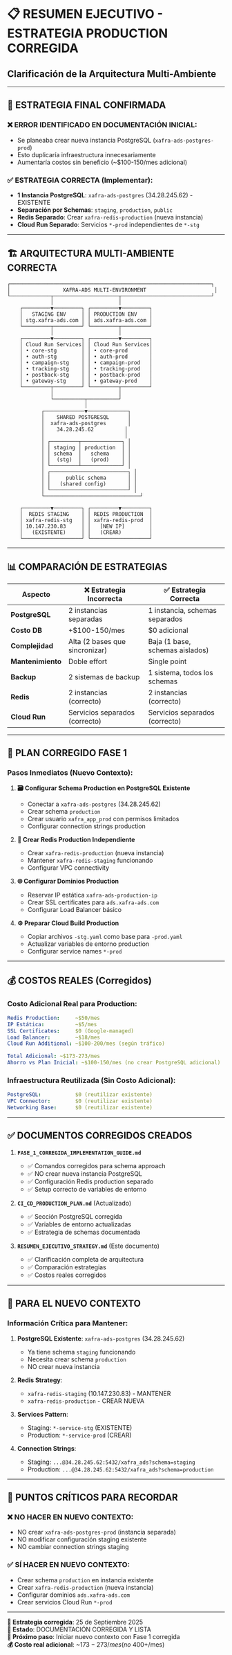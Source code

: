 # 📋 RESUMEN EJECUTIVO - ESTRATEGIA PRODUCTION CORREGIDA
## Clarificación de la Arquitectura Multi-Ambiente

---

## 🎯 **ESTRATEGIA FINAL CONFIRMADA**

### **❌ ERROR IDENTIFICADO EN DOCUMENTACIÓN INICIAL:**
- Se planeaba crear nueva instancia PostgreSQL (`xafra-ads-postgres-prod`)
- Esto duplicaría infraestructura innecesariamente
- Aumentaría costos sin beneficio (~$100-150/mes adicional)

### **✅ ESTRATEGIA CORRECTA (Implementar):**
- **1 Instancia PostgreSQL**: `xafra-ads-postgres` (34.28.245.62) - EXISTENTE
- **Separación por Schemas**: `staging`, `production`, `public`
- **Redis Separado**: Crear `xafra-redis-production` (nueva instancia)
- **Cloud Run Separado**: Servicios `*-prod` independientes de `*-stg`

---

## 🏗️ **ARQUITECTURA MULTI-AMBIENTE CORRECTA**

```
┌─────────────────────────────────────────────────────────────────┐
│                 XAFRA-ADS MULTI-ENVIRONMENT                      │
└─────────────┬─────────────────────┬─────────────────────────────┘
              │                     │
    ┌─────────▼─────────┐ ┌─────────▼─────────┐
    │   STAGING ENV     │ │ PRODUCTION ENV    │
    │ stg.xafra-ads.com │ │ ads.xafra-ads.com │
    └─────────┬─────────┘ └─────────┬─────────┘
              │                     │
    ┌─────────▼─────────┐ ┌─────────▼─────────┐
    │ Cloud Run Services│ │ Cloud Run Services│
    │ • core-stg        │ │ • core-prod       │
    │ • auth-stg        │ │ • auth-prod       │
    │ • campaign-stg    │ │ • campaign-prod   │
    │ • tracking-stg    │ │ • tracking-prod   │
    │ • postback-stg    │ │ • postback-prod   │
    │ • gateway-stg     │ │ • gateway-prod    │
    └─────────┬─────────┘ └─────────┬─────────┘
              │                     │
              └──────────┬──────────┘
                         │
           ┌─────────────▼─────────────┐
           │    SHARED POSTGRESQL      │
           │  xafra-ads-postgres       │
           │    34.28.245.62          │
           │                          │
           │ ┌─────────┬─────────────┐ │
           │ │ staging │ production  │ │
           │ │ schema  │   schema    │ │
           │ │  (stg)  │   (prod)    │ │
           │ └─────────┴─────────────┘ │
           │ ┌─────────────────────────┐ │
           │ │     public schema       │ │
           │ │   (shared config)       │ │
           │ └─────────────────────────┘ │
           └───────────────────────────────┘

    ┌─────────▼─────────┐ ┌─────────▼─────────┐
    │  REDIS STAGING    │ │ REDIS PRODUCTION  │
    │ xafra-redis-stg   │ │ xafra-redis-prod  │
    │ 10.147.230.83     │ │   [NEW IP]        │
    │   (EXISTENTE)     │ │   (CREAR)         │
    └───────────────────┘ └───────────────────┘
```

---

## 📊 **COMPARACIÓN DE ESTRATEGIAS**

| Aspecto | ❌ Estrategia Incorrecta | ✅ Estrategia Correcta |
|---------|-------------------------|----------------------|
| **PostgreSQL** | 2 instancias separadas | 1 instancia, schemas separados |
| **Costo DB** | +$100-150/mes | $0 adicional |
| **Complejidad** | Alta (2 bases que sincronizar) | Baja (1 base, schemas aislados) |
| **Mantenimiento** | Doble effort | Single point |
| **Backup** | 2 sistemas de backup | 1 sistema, todos los schemas |
| **Redis** | 2 instancias (correcto) | 2 instancias (correcto) |
| **Cloud Run** | Servicios separados (correcto) | Servicios separados (correcto) |

---

## 🚀 **PLAN CORREGIDO FASE 1**

### **Pasos Inmediatos (Nuevo Contexto):**

1. **🗃️ Configurar Schema Production en PostgreSQL Existente**
   - Conectar a `xafra-ads-postgres` (34.28.245.62)
   - Crear schema `production`
   - Crear usuario `xafra_app_prod` con permisos limitados
   - Configurar connection strings production

2. **🔴 Crear Redis Production Independiente**
   - Crear `xafra-redis-production` (nueva instancia)
   - Mantener `xafra-redis-staging` funcionando
   - Configurar VPC connectivity

3. **🌐 Configurar Dominios Production**
   - Reservar IP estática `xafra-ads-production-ip`
   - Crear SSL certificates para `ads.xafra-ads.com`
   - Configurar Load Balancer básico

4. **⚙️ Preparar Cloud Build Production**
   - Copiar archivos `-stg.yaml` como base para `-prod.yaml`
   - Actualizar variables de entorno production
   - Configurar service names `*-prod`

---

## 💰 **COSTOS REALES (Corregidos)**

### **Costo Adicional Real para Production:**
```yaml
Redis Production:     ~$50/mes
IP Estática:          ~$5/mes  
SSL Certificates:     $0 (Google-managed)
Load Balancer:        ~$18/mes
Cloud Run Additional: ~$100-200/mes (según tráfico)

Total Adicional: ~$173-273/mes
Ahorro vs Plan Inicial: ~$100-150/mes (no crear PostgreSQL adicional)
```

### **Infraestructura Reutilizada (Sin Costo Adicional):**
```yaml
PostgreSQL:           $0 (reutilizar existente)
VPC Connector:        $0 (reutilizar existente)
Networking Base:      $0 (reutilizar existente)
```

---

## ✅ **DOCUMENTOS CORREGIDOS CREADOS**

1. **`FASE_1_CORREGIDA_IMPLEMENTATION_GUIDE.md`**
   - ✅ Comandos corregidos para schema approach
   - ✅ NO crear nueva instancia PostgreSQL
   - ✅ Configuración Redis production separado
   - ✅ Setup correcto de variables de entorno

2. **`CI_CD_PRODUCTION_PLAN.md`** (Actualizado)
   - ✅ Sección PostgreSQL corregida
   - ✅ Variables de entorno actualizadas
   - ✅ Estrategia de schemas documentada

3. **`RESUMEN_EJECUTIVO_STRATEGY.md`** (Este documento)
   - ✅ Clarificación completa de arquitectura
   - ✅ Comparación estrategias
   - ✅ Costos reales corregidos

---

## 🎯 **PARA EL NUEVO CONTEXTO**

### **Información Crítica para Mantener:**

1. **PostgreSQL Existente**: `xafra-ads-postgres` (34.28.245.62)
   - Ya tiene schema `staging` funcionando
   - Necesita crear schema `production`
   - NO crear nueva instancia

2. **Redis Strategy**: 
   - `xafra-redis-staging` (10.147.230.83) - MANTENER
   - `xafra-redis-production` - CREAR NUEVA

3. **Services Pattern**:
   - Staging: `*-service-stg` (EXISTENTE)
   - Production: `*-service-prod` (CREAR)

4. **Connection Strings**:
   - Staging: `...@34.28.245.62:5432/xafra_ads?schema=staging`
   - Production: `...@34.28.245.62:5432/xafra_ads?schema=production`

---

## 🚨 **PUNTOS CRÍTICOS PARA RECORDAR**

### **❌ NO HACER EN NUEVO CONTEXTO:**
- NO crear `xafra-ads-postgres-prod` (instancia separada)
- NO modificar configuración staging existente
- NO cambiar connection strings staging

### **✅ SÍ HACER EN NUEVO CONTEXTO:**
- Crear schema `production` en instancia existente
- Crear `xafra-redis-production` (nueva instancia)
- Configurar dominios `ads.xafra-ads.com`
- Crear servicios Cloud Run `*-prod`

---

**📅 Estrategia corregida**: 25 de Septiembre 2025  
**🎯 Estado**: DOCUMENTACIÓN CORREGIDA Y LISTA  
**🚀 Próximo paso**: Iniciar nuevo contexto con Fase 1 corregida  
**💰 Costo real adicional**: ~$173-273/mes (no ~$400+/mes)